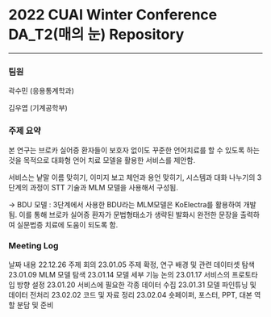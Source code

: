 # 2022 CUAI Winter Conference DA_T2(매의 눈) Repository
---- 
### 팀원
곽수민 (응용통계학과)

김우엽 (기계공학부)


### 주제 요약

본 연구는 브로카 실어증 환자들이 보호자 없이도 꾸준한 언어치료를 할 수 있도록 하는 것을 목적으로 대화형 언어 치료 모델을 활용한 서비스를 제안함.

서비스는 낱말 이름 맞히기, 이미지 보고 체언과 용언 맞히기, 시스템과 대화 나누기의 3단계의 과정이 STT 기술과 MLM 모델을 사용해서 구성됨.

-> BDU 모델 : 3단계에서 사용한 BDU라는 MLM모델은 KoElectra를 활용하여 개발됨. 이를 통해 브로카 실어증 환자가 문법형태소가 생략된 발화시 완전한 문장을 출력하여 실문법증 치료에 도움이 되도록 함.


### Meeting Log
날짜	내용
22.12.26	주제 회의
23.01.05	주제 확정, 연구 배경 및 관련 데이터셋 탐색
23.01.09	MLM 모델 탐색
23.01.14	모델 세부 기능 논의
23.01.17	서비스의 프로토타입 방향 설정
23.01.20	서비스에 필요한 각종 데이터 수집
23.01.31	모델 파인튜닝 및 데이터 전처리
23.02.02	코드 및 자료 정리
23.02.04	숏페이퍼, 포스터, PPT, 대본 역할 분담 및 준비
